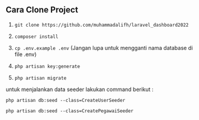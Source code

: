 ## Cara Clone Project

1. `git clone https://github.com/muhammadalifh/laravel_dashboard2022`

2. `composer install`

3. `cp .env.example .env` (Jangan lupa untuk mengganti nama database di file .env)

4. `php artisan key:generate`

5. `php artisan migrate`

untuk menjalankan data seeder lakukan command berikut :

    php artisan db:seed --class=CreateUserSeeder

    php artisan db:seed --class=CreatePegawaiSeeder
